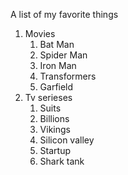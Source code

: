 A list of my favorite things
1. Movies
   1. Bat Man
   2. Spider Man
   3. Iron Man
   4. Transformers
   5. Garfield
2. Tv serieses
   1. Suits
   2. Billions
   3. Vikings
   4. Silicon valley
   5. Startup
   6. Shark tank

